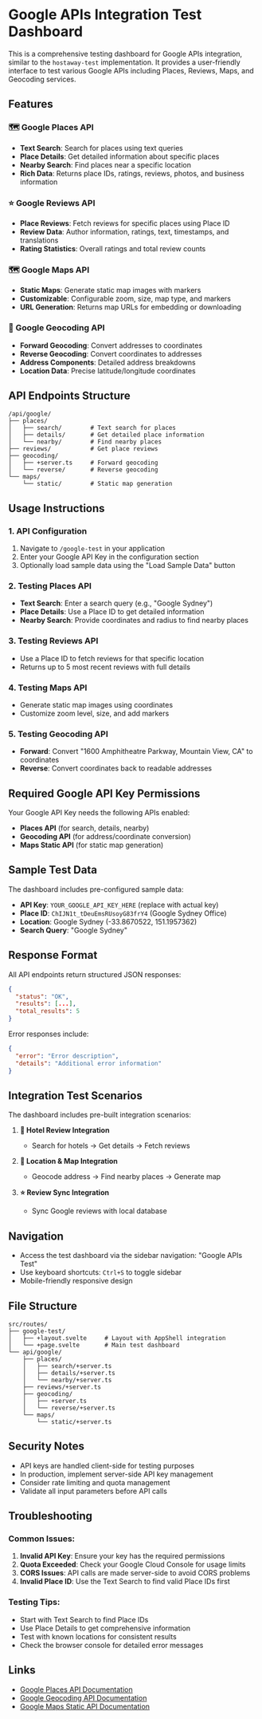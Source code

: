 # Google APIs Integration Test Dashboard

This is a comprehensive testing dashboard for Google APIs integration, similar to the `hostaway-test` implementation. It provides a user-friendly interface to test various Google APIs including Places, Reviews, Maps, and Geocoding services.

## Features

### 🗺️ Google Places API
- **Text Search**: Search for places using text queries
- **Place Details**: Get detailed information about specific places
- **Nearby Search**: Find places near a specific location
- **Rich Data**: Returns place IDs, ratings, reviews, photos, and business information

### ⭐ Google Reviews API
- **Place Reviews**: Fetch reviews for specific places using Place ID
- **Review Data**: Author information, ratings, text, timestamps, and translations
- **Rating Statistics**: Overall ratings and total review counts

### 🗺️ Google Maps API
- **Static Maps**: Generate static map images with markers
- **Customizable**: Configurable zoom, size, map type, and markers
- **URL Generation**: Returns map URLs for embedding or downloading

### 📍 Google Geocoding API
- **Forward Geocoding**: Convert addresses to coordinates
- **Reverse Geocoding**: Convert coordinates to addresses
- **Address Components**: Detailed address breakdowns
- **Location Data**: Precise latitude/longitude coordinates

## API Endpoints Structure

```
/api/google/
├── places/
│   ├── search/        # Text search for places
│   ├── details/       # Get detailed place information
│   └── nearby/        # Find nearby places
├── reviews/           # Get place reviews
├── geocoding/
│   ├── +server.ts     # Forward geocoding
│   └── reverse/       # Reverse geocoding
└── maps/
    └── static/        # Static map generation
```

## Usage Instructions

### 1. API Configuration
1. Navigate to `/google-test` in your application
2. Enter your Google API Key in the configuration section
3. Optionally load sample data using the "Load Sample Data" button

### 2. Testing Places API
- **Text Search**: Enter a search query (e.g., "Google Sydney")
- **Place Details**: Use a Place ID to get detailed information
- **Nearby Search**: Provide coordinates and radius to find nearby places

### 3. Testing Reviews API
- Use a Place ID to fetch reviews for that specific location
- Returns up to 5 most recent reviews with full details

### 4. Testing Maps API
- Generate static map images using coordinates
- Customize zoom level, size, and add markers

### 5. Testing Geocoding API
- **Forward**: Convert "1600 Amphitheatre Parkway, Mountain View, CA" to coordinates
- **Reverse**: Convert coordinates back to readable addresses

## Required Google API Key Permissions

Your Google API Key needs the following APIs enabled:

- **Places API** (for search, details, nearby)
- **Geocoding API** (for address/coordinate conversion)
- **Maps Static API** (for static map generation)

## Sample Test Data

The dashboard includes pre-configured sample data:
- **API Key**: `YOUR_GOOGLE_API_KEY_HERE` (replace with actual key)
- **Place ID**: `ChIJN1t_tDeuEmsRUsoyG83frY4` (Google Sydney Office)
- **Location**: Google Sydney (-33.8670522, 151.1957362)
- **Search Query**: "Google Sydney"

## Response Format

All API endpoints return structured JSON responses:

```json
{
  "status": "OK",
  "results": [...],
  "total_results": 5
}
```

Error responses include:
```json
{
  "error": "Error description",
  "details": "Additional error information"
}
```

## Integration Test Scenarios

The dashboard includes pre-built integration scenarios:

1. **🏨 Hotel Review Integration**
   - Search for hotels → Get details → Fetch reviews

2. **📍 Location & Map Integration**
   - Geocode address → Find nearby places → Generate map

3. **⭐ Review Sync Integration**
   - Sync Google reviews with local database

## Navigation

- Access the test dashboard via the sidebar navigation: "Google APIs Test"
- Use keyboard shortcuts: `Ctrl+S` to toggle sidebar
- Mobile-friendly responsive design

## File Structure

```
src/routes/
├── google-test/
│   ├── +layout.svelte     # Layout with AppShell integration
│   └── +page.svelte       # Main test dashboard
└── api/google/
    ├── places/
    │   ├── search/+server.ts
    │   ├── details/+server.ts
    │   └── nearby/+server.ts
    ├── reviews/+server.ts
    ├── geocoding/
    │   ├── +server.ts
    │   └── reverse/+server.ts
    └── maps/
        └── static/+server.ts
```

## Security Notes

- API keys are handled client-side for testing purposes
- In production, implement server-side API key management
- Consider rate limiting and quota management
- Validate all input parameters before API calls

## Troubleshooting

### Common Issues:
1. **Invalid API Key**: Ensure your key has the required permissions
2. **Quota Exceeded**: Check your Google Cloud Console for usage limits
3. **CORS Issues**: API calls are made server-side to avoid CORS problems
4. **Invalid Place ID**: Use the Text Search to find valid Place IDs first

### Testing Tips:
- Start with Text Search to find Place IDs
- Use Place Details to get comprehensive information
- Test with known locations for consistent results
- Check the browser console for detailed error messages

## Links

- [Google Places API Documentation](https://developers.google.com/maps/documentation/places/web-service)
- [Google Geocoding API Documentation](https://developers.google.com/maps/documentation/geocoding)
- [Google Maps Static API Documentation](https://developers.google.com/maps/documentation/maps-static)
